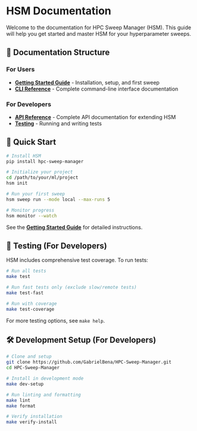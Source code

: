 # HSM Documentation

Welcome to the documentation for HPC Sweep Manager (HSM). This guide will help you get started and master HSM for your hyperparameter sweeps.

## 📖 Documentation Structure

### For Users
- **[Getting Started Guide](user_guide/getting_started.md)** - Installation, setup, and first sweep
- **[CLI Reference](cli/README.md)** - Complete command-line interface documentation

### For Developers
- **[API Reference](api_reference/README.md)** - Complete API documentation for extending HSM
- **[Testing](#testing)** - Running and writing tests

## 🚀 Quick Start

```bash
# Install HSM
pip install hpc-sweep-manager

# Initialize your project
cd /path/to/your/ml/project
hsm init

# Run your first sweep
hsm sweep run --mode local --max-runs 5

# Monitor progress
hsm monitor --watch
```

See the **[Getting Started Guide](user_guide/getting_started.md)** for detailed instructions.

## 🧪 Testing (For Developers)

HSM includes comprehensive test coverage. To run tests:

```bash
# Run all tests
make test

# Run fast tests only (exclude slow/remote tests)
make test-fast

# Run with coverage
make test-coverage
```

For more testing options, see `make help`.

## 🛠️ Development Setup (For Developers)

```bash
# Clone and setup
git clone https://github.com/GabrielBena/HPC-Sweep-Manager.git
cd HPC-Sweep-Manager

# Install in development mode
make dev-setup

# Run linting and formatting
make lint
make format

# Verify installation
make verify-install
```